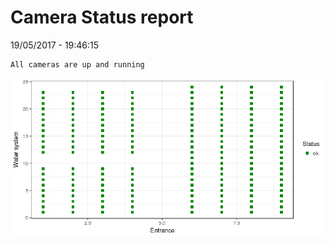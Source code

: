Camera Status report
================
19/05/2017 - 19:46:15

    All cameras are up and running

![](camreport_files/figure-markdown_github/unnamed-chunk-2-1.png)
